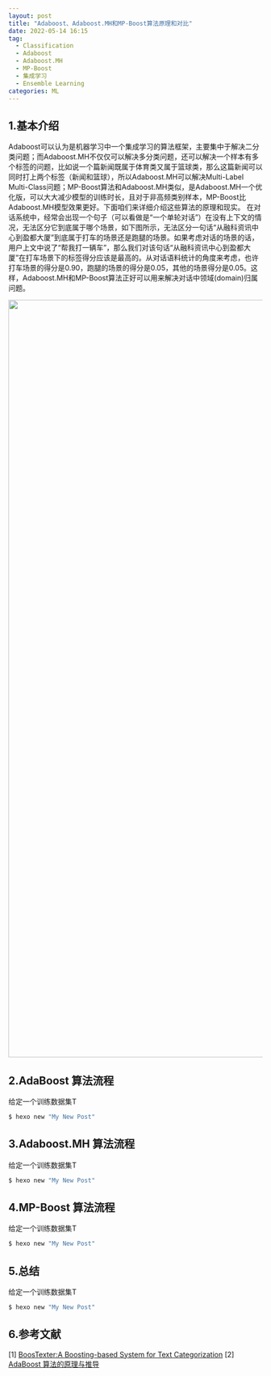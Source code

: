 ```yaml
---
layout: post
title: "Adaboost、Adaboost.MH和MP-Boost算法原理和对比"
date: 2022-05-14 16:15
tag:
  - Classification
  - Adaboost
  - Adaboost.MH
  - MP-Boost
  - 集成学习
  - Ensemble Learning
categories: ML
---
```


## 1.基本介绍

Adaboost可以认为是机器学习中一个集成学习的算法框架，主要集中于解决二分类问题；而Adaboost.MH不仅仅可以解决多分类问题，还可以解决一个样本有多个标签的问题，比如说一个篇新闻既属于体育类又属于篮球类，那么这篇新闻可以同时打上两个标签（新闻和篮球），所以Adaboost.MH可以解决Multi-Label Multi-Class问题；MP-Boost算法和Adaboost.MH类似，是Adaboost.MH一个优化版，可以大大减少模型的训练时长，且对于非高频类别样本，MP-Boost比Adaboost.MH模型效果更好。下面咱们来详细介绍这些算法的原理和现实。
在对话系统中，经常会出现一个句子（可以看做是“一个单轮对话”）在没有上下文的情况，无法区分它到底属于哪个场景，如下图所示，无法区分一句话“从融科资讯中心到盈都大厦”到底属于打车的场景还是跑腿的场景。如果考虑对话的场景的话，用户上文中说了“帮我打一辆车”，那么我们对该句话“从融科资讯中心到盈都大厦”在打车场景下的标签得分应该是最高的。从对话语料统计的角度来考虑，也许打车场景的得分是0.90，跑腿的场景的得分是0.05，其他的场景得分是0.05。这样，Adaboost.MH和MP-Boost算法正好可以用来解决对话中领域(domain)归属问题。

<image style="border:0px" width="1500" highth="800" src="/images/不考虑上下文的场景的对话的例子.jpg"/>


## 2.AdaBoost 算法流程

给定一个训练数据集T

``` bash
$ hexo new "My New Post"
```

## 3.Adaboost.MH 算法流程
给定一个训练数据集T

``` bash
$ hexo new "My New Post"
```


## 4.MP-Boost 算法流程
给定一个训练数据集T

``` bash
$ hexo new "My New Post"
```

## 5.总结
给定一个训练数据集T

``` bash
$ hexo new "My New Post"
```

## 6.参考文献

[1] <a href="http://link.springer.com/article/10.1023%2FA%3A1007649029923">BoosTexter:A Boosting-based System for Text Categorization</a>
[2] <a href="http://blog.csdn.net/v_july_v/article/details/40718799">AdaBoost 算法的原理与推导</a>
